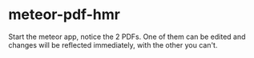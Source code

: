 # meteor-pdf-hmr

Start the meteor app, notice the 2 PDFs. One of them can be edited and changes will be reflected immediately, with the other you can't.
